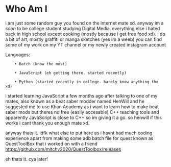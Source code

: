 # Who Am I

i am just some random guy you found on the internet mate xd. anyway im a *soon* to be college student studying Digital Media. everything else i hated back in high school except cooking (mostly because i get free food xd). i do a bit of art, mostly graffiti or manga sketches (yes im a weeb) you can find some of my work on my YT channel or my newly created instagram account

Languages:

        • Batch (know the most)

        • JavaScript (eh getting there. started recently)
        
        • Python (started recently in college. barely know anything tho xd)
       
       
i started learning JavaScript a few months ago after talking to one of my mates, also known as a beat saber modder named HenWill and he suggested me to use Khan Academy as i want to learn how to make beat saber mods but theres no free (easily accesable) C++ teaching tools and apparently JavaScript is close to C++ so im giving it a go. so henwill if this works i cant thank you enough mate xd.

anyway thats it. idfk what else to put here as i havnt had much coding experience apart from making some adb batch file for quest known as QuestToolBox that i worked on with a friend
https://github.com/mitchv2020/QuestToolbox/releases

eh thats it. cya later!
